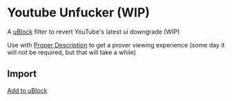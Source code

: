 # Youtube Unfucker (WIP)

A [uBlock](https://github.com/gorhill/uBlock) filter to revert YouTube's latest ui downgrade (WIP)

Use with [Proper Description](https://greasyfork.org/en/scripts/440613-youtube-proper-description) to get a prover viewing experience
(some day it will not be required, but that will take a while)

## Import

[Add to uBlock](https://subscribe.adblockplus.org/?location=https://raw.githubusercontent.com/Oondanomala/Youtube-Unfucker/main/Youtube-Unfucker.txt&title=Youtube%20Unfucker)
